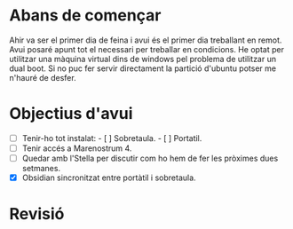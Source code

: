 
# Abans de començar
Ahir va ser el primer dia de feina i avui és el primer dia treballant en remot. Avui posaré apunt tot el necessari per treballar en condicions. He optat per utilitzar una màquina virtual dins de windows pel problema de utilitzar un dual boot. Si no puc fer servir directament la partició d'ubuntu potser me n'hauré de desfer.
# Objectius d'avui
- [ ] Tenir-ho tot instalat:
      - [ ] Sobretaula.
      - [ ] Portatil.
- [ ] Tenir accés a Marenostrum 4.
- [ ] Quedar amb l'Stella per discutir com ho hem de fer les pròximes dues setmanes.
- [x] Obsidian sincronitzat entre portàtil i sobretaula.
# Revisió

